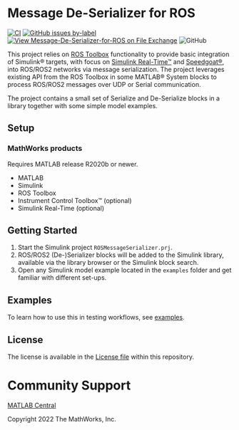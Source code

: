 # Message De-Serializer for ROS
[![CI](https://github.com/mathworks/Message-De-Serializer-for-ROS/actions/workflows/main.yml/badge.svg)](https://github.com/mathworks/Message-De-Serializer-for-ROS/actions/workflows/main.yml) [![GitHub issues by-label](https://img.shields.io/github/issues-raw/mathworks/Message-De-Serializer-for-ROS/bug)](https://github.com/mathworks/Message-De-Serializer-for-ROS/issues?q=is%3Aissue+is%3Aopen+label%3Abug) [![View Message-De-Serializer-for-ROS on File Exchange](https://www.mathworks.com/matlabcentral/images/matlab-file-exchange.svg)](https://www.mathworks.com/matlabcentral/fileexchange/105815-message-de-serializer-for-ros) ![GitHub](https://img.shields.io/github/license/mathworks/Message-De-Serializer-for-ROS)

This project relies on [ROS Toolbox](https://www.mathworks.com/products/ros.html) functionality to provide basic integration of Simulink® targets, with focus on [Simulink Real-Time™](https://www.mathworks.com/products/simulink-real-time.html) and [Speedgoat®](https://www.speedgoat.com), into ROS/ROS2 networks via message serialization. The project leverages existing API from the ROS Toolbox in some MATLAB® System blocks to process ROS/ROS2 messages over UDP or Serial communication.

The project contains a small set of Serialize and De-Serialize blocks in a library together with some simple model examples.

## Setup
### MathWorks products
Requires MATLAB release R2020b or newer.
- MATLAB
- Simulink
- ROS Toolbox
- Instrument Control Toolbox™ (optional)
- Simulink Real-Time (optional)

## Getting Started
1. Start the Simulink project `ROSMessageSerializer.prj`.
2. ROS/ROS2 (De-)Serializer blocks will be added to the Simulink library, available via the library browser or the Simulink block search.
3. Open any Simulink model example located in the `examples` folder and get familiar with different set-ups.

## Examples
To learn how to use this in testing workflows, see [examples](examples).

## License
The license is available in the [License file](license.txt) within this repository.

# Community Support
[MATLAB Central](https://www.mathworks.com/matlabcentral)

Copyright 2022 The MathWorks, Inc.

